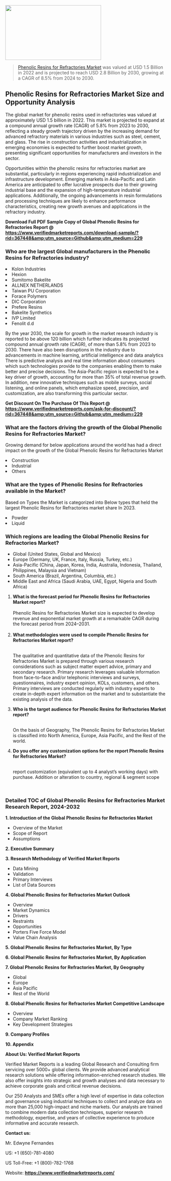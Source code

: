 <img src="https://ffe5etoiles.com/wp-content/uploads/2024/12/MST1-300x171.png" alt="" width="300" height="171" class="alignnone size-medium wp-image-20088" /><blockquote><p><p><a href="https://www.verifiedmarketreports.com/download-sample/?rid=367448&utm_source=Github&utm_medium=229" target="_blank">Phenolic Resins for Refractories Market</a> was valued at USD 1.5 Billion in 2022 and is projected to reach USD 2.8 Billion by 2030, growing at a CAGR of 8.5% from 2024 to 2030.</p></blockquote><p><h2>Phenolic Resins for Refractories Market Size and Opportunity Analysis</h2><p>The global market for phenolic resins used in refractories was valued at approximately USD 1.5 billion in 2022. This market is projected to expand at a compound annual growth rate (CAGR) of 5.8% from 2023 to 2030, reflecting a steady growth trajectory driven by the increasing demand for advanced refractory materials in various industries such as steel, cement, and glass. The rise in construction activities and industrialization in emerging economies is expected to further boost market growth, presenting significant opportunities for manufacturers and investors in the sector.</p><p>Opportunities within the phenolic resins for refractories market are substantial, particularly in regions experiencing rapid industrialization and infrastructure development. Emerging markets in Asia-Pacific and Latin America are anticipated to offer lucrative prospects due to their growing industrial base and the expansion of high-temperature industrial applications. Additionally, the ongoing advancements in resin formulations and processing techniques are likely to enhance performance characteristics, creating new growth avenues and applications in the refractory industry.</p></p><p class=""><strong>Download Full PDF Sample Copy of Global Phenolic Resins for Refractories Report @ <a href="https://www.verifiedmarketreports.com/download-sample/?rid=367448&amp;utm_source=Github&amp;utm_medium=229" target="_blank">https://www.verifiedmarketreports.com/download-sample/?rid=367448&amp;utm_source=Github&amp;utm_medium=229</a></strong></p><h3 id="" class="">Who are the largest Global manufacturers in the Phenolic Resins for Refractories industry?</h3><p><li>Kolon Industries</li><li> Hexion</li><li> Sumitomo Bakelite</li><li> ALLNEX NETHERLANDS</li><li> Taiwan PU Corporation</li><li> Forace Polymers</li><li> DIC Corporation</li><li> Prefere Resins</li><li> Bakelite Synthetics</li><li> IVP Limited</li><li> Fenolit d.d</li></p><div class=""><div class="" dir="" data-message-author-role="" data-message-id="" data-message-model-slug=""><div class=""><div class=""><div class=""><div class="" dir="" data-message-author-role="" data-message-id="" data-message-model-slug=""><div class=""><div class=""><p>By the year 2030, the scale for growth in the market research industry is reported to be above 120 billion which further indicates its projected compound annual growth rate (CAGR), of more than 5.8% from 2023 to 2030. There have also been disruptions in the industry due to advancements in machine learning, artificial intelligence and data analytics There is predictive analysis and real time information about consumers which such technologies provide to the companies enabling them to make better and precise decisions. The Asia-Pacific region is expected to be a key driver of growth, accounting for more than 35% of total revenue growth. In addition, new innovative techniques such as mobile surveys, social listening, and online panels, which emphasize speed, precision, and customization, are also transforming this particular sector.</p><p><strong>Get Discount On The Purchase Of This Report @&nbsp; <a href="https://www.verifiedmarketreports.com/ask-for-discount/?rid=367448&amp;utm_source=Github&amp;utm_medium=229" target="_blank">https://www.verifiedmarketreports.com/ask-for-discount/?rid=367448&amp;utm_source=Github&amp;utm_medium=229</a></strong></p></div></div></div></div></div></div></div></div><h3 id="" class="">What are the factors driving the growth of the Global Phenolic Resins for Refractories Market?</h3><p id="" class="">Growing demand for below applications around the world has had a direct impact on the growth of the Global Phenolic Resins for Refractories Market</p><p id="" class=""><li>Construction</li><li> Industrial</li><li> Others</li></p><h3 id="" class="">What are the types of Phenolic Resins for Refractories available in the Market?</h3><p id="" class="">Based on Types the Market is categorized into Below types that held the largest Phenolic Resins for Refractories market share In 2023.</p><p id="" class=""><li>Powder</li><li> Liquid</li></p><h3 id="" class="">Which regions are leading the Global Phenolic Resins for Refractories Market?</h3><ul><li>Global (United States, Global and Mexico)</li><li>Europe (Germany, UK, France, Italy, Russia, Turkey, etc.)</li><li>Asia-Pacific (China, Japan, Korea, India, Australia, Indonesia, Thailand, Philippines, Malaysia and Vietnam)</li><li>South America (Brazil, Argentina, Columbia, etc.)</li><li>Middle East and Africa (Saudi Arabia, UAE, Egypt, Nigeria and South Africa)</li></ul><p><ol><li><strong>What is the forecast period for Phenolic Resins for Refractories Market report?<br /></strong><br /><span data-sheets-root="1" data-sheets-value="{&quot;1&quot;:2,&quot;2&quot;:&quot;XXXX size is expected to develop revenue and exponential market growth at a remarkable CAGR during the forecast period from 2024&ndash;2030.&quot;}" data-sheets-userformat="{&quot;2&quot;:12674,&quot;4&quot;:{&quot;1&quot;:2,&quot;2&quot;:16776960},&quot;10&quot;:2,&quot;11&quot;:0,&quot;15&quot;:&quot;Arial&quot;,&quot;16&quot;:12}">Phenolic Resins for Refractories Market size is expected to develop revenue and exponential market growth at a remarkable CAGR during the forecast period from 2024&ndash;2031.</span><br /><br /></li><li><strong>What methodologies were used to compile Phenolic Resins for Refractories Market report?<br /><br /></strong><p>The qualitative and quantitative data of the&nbsp;Phenolic Resins for Refractories Market is prepared through various research considerations such as subject matter expert advice, primary and secondary research. Primary research leverages valuable information from face-to-face and/or telephonic interviews and surveys, questionnaires, industry expert opinion, KOLs, customers, and others. Primary interviews are conducted regularly with industry experts to create in-depth expert information on the market and to substantiate the existing analysis of the data.&nbsp;</p></li><li><strong>Who is the target audience for Phenolic Resins for Refractories Market report?<br /><br /></strong><p>On the basis of Geography, The&nbsp;Phenolic Resins for Refractories Market is classified into North America, Europe, Asia Pacific, and the Rest of the world.</p></li><li><strong>Do you offer any customization options for the report Phenolic Resins for Refractories Market?<br /><br /></strong><p>report customization (equivalent up to 4 analyst&rsquo;s working days) with purchase. Addition or alteration to country, regional &amp; segment scope</p><p>&nbsp;</p></li></ol></p><h3 id="" class="">Detailed TOC of Global Phenolic Resins for Refractories Market Research Report, 2024-2032</h3><p id="" class=""><strong>1. Introduction of the Global Phenolic Resins for Refractories Market</strong></p><ul><li>Overview of the Market</li><li>Scope of Report</li><li>Assumptions</li></ul><p id="" class=""><strong>2. Executive Summary</strong></p><p id="" class=""><strong>3. Research Methodology of&nbsp;Verified Market Reports</strong></p><ul><li>Data Mining</li><li>Validation</li><li>Primary Interviews</li><li>List of Data Sources</li></ul><p id="" class=""><strong>4. Global Phenolic Resins for Refractories Market Outlook</strong></p><ul><li>Overview</li><li>Market Dynamics</li><li>Drivers</li><li>Restraints</li><li>Opportunities</li><li>Porters Five Force Model</li><li>Value Chain Analysis</li></ul><p id="" class=""><strong>5. Global Phenolic Resins for Refractories Market, By&nbsp;Type</strong></p><p id="" class=""><strong>6. Global Phenolic Resins for Refractories Market, By Application</strong></p><p id="" class=""><strong>7. Global Phenolic Resins for Refractories Market, By Geography</strong></p><ul><li>Global</li><li>Europe</li><li>Asia Pacific</li><li>Rest of the World</li></ul><p id="" class=""><strong>8. Global Phenolic Resins for Refractories Market Competitive Landscape</strong></p><ul><li>Overview</li><li>Company Market Ranking</li><li>Key Development Strategies</li></ul><p id="" class=""><strong>9. Company Profiles</strong></p><p id="" class=""><strong>10. Appendix</strong></p><p id="" class=""><strong>About Us: Verified Market Reports</strong></p><p id="" class="">Verified Market Reports is a leading Global Research and Consulting firm servicing over 5000+ global clients. We provide advanced analytical research solutions while offering information-enriched research studies. We also offer insights into strategic and growth analyses and data necessary to achieve corporate goals and critical revenue decisions.</p><p id="" class="">Our 250 Analysts and SMEs offer a high level of expertise in data collection and governance using industrial techniques to collect and analyze data on more than 25,000 high-impact and niche markets. Our analysts are trained to combine modern data collection techniques, superior research methodology, expertise, and years of collective experience to produce informative and accurate research.</p><p id="" class=""><strong>Contact us:</strong></p><p id="" class="">Mr. Edwyne Fernandes</p><p id="" class="">US: +1 (650)-781-4080</p><p id="" class="">US Toll-Free: +1 (800)-782-1768</p><p id="" class="">Website: <a target="" data-test-app-aware-link=""><strong>https://www.verifiedmarketreports.com/</strong></a></p>
